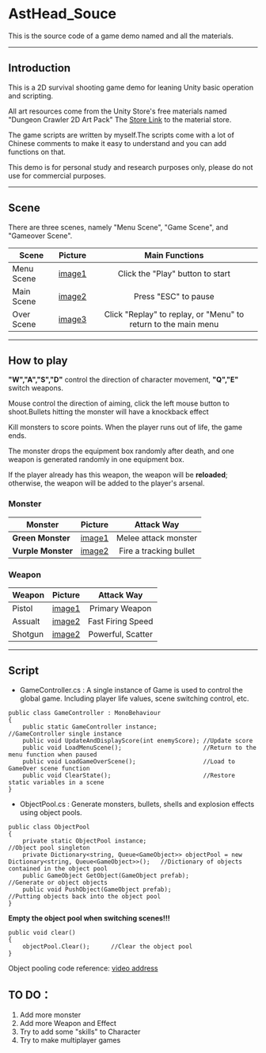 # AstHead_Souce

This is the source code of a game demo named <AstHead> and all the materials.
 ***
 ## Introduction
 This is a 2D survival shooting game demo for leaning Unity basic operation and scripting.
 
 All art resources come from the Unity Store's free materials named "Dungeon Crawler 2D Art Pack"
 The [Store Link](https://assetstore.unity.com/packages/templates/packs/dungeon-crawler-2d-art-pack-130827?locale=zh-EN) to the material store.
 
 The game scripts are written by myself.The scripts come with a lot of Chinese comments to make it easy to understand and you can add functions on that.
 
 This demo is for personal study and research purposes only, please do not use for commercial purposes.
 ***
 ## Scene
 There are three scenes, namely "Menu Scene", "Game Scene", and "Gameover Scene".
 
 | **Scene**|**Picture** |**Main Functions**|
 | --------------|:--------------: | :--------------:|
 | Menu Scene|[image1](https://github.com/YukinoKyoU/AstHead_SouceCode/main/Sample/Scene/Menu.png) |Click the "Play" button to start|
 | Main Scene|[image2](https://github.com/YukinoKyoU/AstHead_SouceCode/main/Sample/Scene/Main.jpg)|Press "ESC" to pause|
 | Over Scene|[image3](https://github.com/YukinoKyoU/AstHead_SouceCode/main/Sample/Scene/Over.jpg)|Click "Replay" to replay, or "Menu" to return to the main menu|
 
 ***
 ## How to play
 
 **"W","A","S","D"** control the direction of character movement, **"Q","E"** switch weapons. 
 
 Mouse control the direction of aiming, click the left mouse button to shoot.Bullets hitting the monster will have a knockback effect
 
 Kill monsters to score points. When the player runs out of life, the game ends.
 
 The monster drops the equipment box randomly after death, and one weapon is generated randomly in one equipment box.
 
 If the player already has this weapon, the weapon will be **reloaded**; otherwise, the weapon will be added to the player's arsenal.
 
 ### Monster
 
 | **Monster**|**Picture**|**Attack Way**|
 | --------------|:--------------: | :--------------:|
 | **Green Monster**|[image1](https://github.com/YukinoKyoU/AstHead_SouceCode/raw/main/Sample/Monster/Monster1.png) |Melee attack monster|
 | **Vurple  Monster**|[image2](https://github.com/YukinoKyoU/AstHead_SouceCode/raw/main/Sample/Monster/Monster2.png)|Fire a tracking bullet|
 
 ### Weapon
 
 | **Weapon**|**Picture**|**Attack Way**|
 | --------------|:--------------: | :--------------:|
 | Pistol|[image1](https://github.com/YukinoKyoU/AstHead_SouceCode/raw/main/Sample/Weapon/Pistol.png) |Primary Weapon|
 | Assualt|[image2](https://github.com/YukinoKyoU/AstHead_SouceCode/raw/main/Sample/Weapon/Assualt.png)|Fast Firing Speed|
 | Shotgun|[image2](https://github.com/YukinoKyoU/AstHead_SouceCode/raw/main/Sample/Weapon/Shotgun.png)|Powerful, Scatter|
 
 ***
 ## Script
 - GameController.cs : A single instance of Game is used to control the global game. Including player life values, scene switching control, etc.
 ```
 public class GameController : MonoBehaviour
 {
     public static GameController instance;             //GameController single instance
     public void UpdateAndDisplayScore(int enemyScore); //Update score
     public void LoadMenuScene();                       //Return to the menu function when paused
     public void LoadGameOverScene();                   //Load to GameOver scene function
     public void ClearState();                          //Restore static variables in a scene
 }
 ```
 - ObjectPool.cs : Generate monsters, bullets, shells and explosion effects using object pools. 
 ```
 public class ObjectPool
 {
     private static ObjectPool instance;                                                                       //Object pool singleton
     private Dictionary<string, Queue<GameObject>> objectPool = new Dictionary<string, Queue<GameObject>>();   //Dictionary of objects contained in the object pool
     public GameObject GetObject(GameObject prefab);                                                           //Generate or object objects
     public void PushObject(GameObject prefab);                                                                //Putting objects back into the object pool
 }
 ```
 
 **Empty the object pool when switching scenes!!!**
 ```
 public void clear()
 {
     objectPool.Clear();      //Clear the object pool
 }
 ```
 Object pooling code reference: [video address](https://www.bilibili.com/video/BV1xb4y1D7PZ)
 
 ## TO DO：
 1. Add more monster
 2. Add more Weapon and Effect
 3. Try to add some "skills" to Character
 4. Try to make multiplayer games
 
 
 

 
 
 
 
